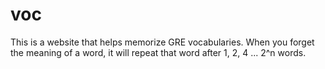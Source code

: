 voc
===

This is a website that helps memorize GRE vocabularies. When you forget the meaning of a word, it will repeat that word after 1, 2, 4 ... 2^n words.